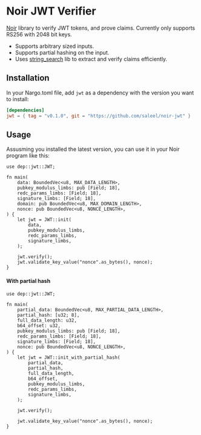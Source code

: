 # Noir JWT Verifier

[Noir](https://noir-lang.org/) library to verify JWT tokens, and prove claims. Currently only supports RS256 with 2048 bit keys.

- Supports arbitrary sized inputs.
- Supports partial hashing on the input.
- Uses [string_search](https://github.com/noir-lang/noir_string_search) lib to extract and verify claims efficiently.


## Installation

In your Nargo.toml file, add `jwt` as a dependency with the version you want to install:

```toml
[dependencies]
jwt = { tag = "v0.1.0", git = "https://github.com/saleel/noir-jwt" }
```

## Usage

Assusming you installed the latest version, you can use it in your Noir program like this:

```noir
use dep::jwt::JWT;

fn main(
    data: BoundedVec<u8, MAX_DATA_LENGTH>,
    pubkey_modulus_limbs: pub [Field; 18],
    redc_params_limbs: [Field; 18],
    signature_limbs: [Field; 18],
    domain: pub BoundedVec<u8, MAX_DOMAIN_LENGTH>,
    nonce: pub BoundedVec<u8, NONCE_LENGTH>,
) {
    let jwt = JWT::init(
        data,
        pubkey_modulus_limbs,
        redc_params_limbs,
        signature_limbs,
    );

    jwt.verify();
    jwt.validate_key_value("nonce".as_bytes(), nonce);
}
```

#### With partial hash

```noir
use dep::jwt::JWT;

fn main(
    partial_data: BoundedVec<u8, MAX_PARTIAL_DATA_LENGTH>,
    partial_hash: [u32; 8],
    full_data_length: u32,
    b64_offset: u32,
    pubkey_modulus_limbs: pub [Field; 18],
    redc_params_limbs: [Field; 18],
    signature_limbs: [Field; 18],
    nonce: pub BoundedVec<u8, NONCE_LENGTH>,
) {
    let jwt = JWT::init_with_partial_hash(
        partial_data,
        partial_hash,
        full_data_length,
        b64_offset,
        pubkey_modulus_limbs,
        redc_params_limbs,
        signature_limbs,
    );

    jwt.verify();

    jwt.validate_key_value("nonce".as_bytes(), nonce);
}
```
